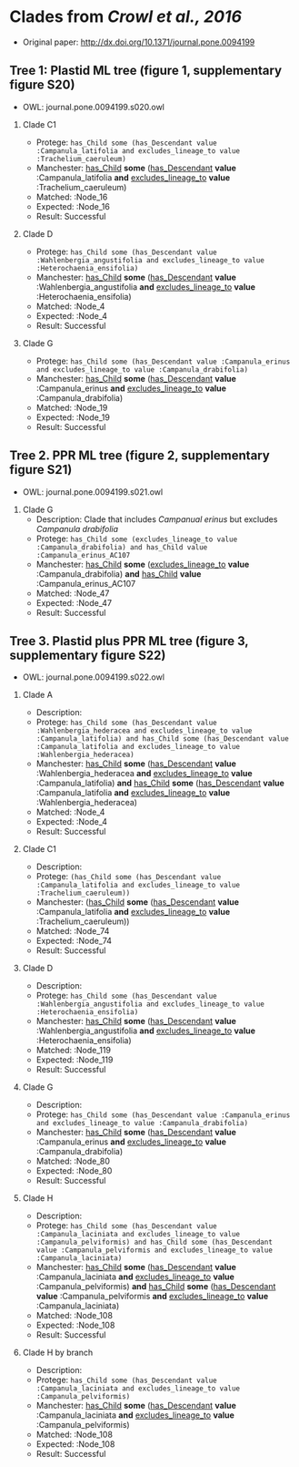 Clades from *Crowl et al., 2016*
================================

 - Original paper: http://dx.doi.org/10.1371/journal.pone.0094199

## Tree 1: Plastid ML tree (figure 1, supplementary figure S20)

 - OWL: journal.pone.0094199.s020.owl

 1. Clade C1
    - Protege: `has_Child some (has_Descendant value :Campanula_latifolia and excludes_lineage_to value :Trachelium_caeruleum)`
    - Manchester: [has_Child](http://purl.obolibrary.org/obo/CDAO_0000149) **some** ([has_Descendant](http://purl.obolibrary.org/obo/CDAO_0000174) **value** :Campanula_latifolia **and** [excludes_lineage_to](https://github.com/hlapp/phyloref/blob/c2a1b813690e3afc78c2abdacab216e368b5c83e/phyloref.owl#L61) **value** :Trachelium_caeruleum)
    - Matched: :Node_16
    - Expected: :Node_16
    - Result: Successful

 2. Clade D
    - Protege: `has_Child some (has_Descendant value :Wahlenbergia_angustifolia and excludes_lineage_to value :Heterochaenia_ensifolia)`
    - Manchester: [has_Child](http://purl.obolibrary.org/obo/CDAO_0000149) **some** ([has_Descendant](http://purl.obolibrary.org/obo/CDAO_0000174) **value** :Wahlenbergia_angustifolia **and** [excludes_lineage_to](https://github.com/hlapp/phyloref/blob/c2a1b813690e3afc78c2abdacab216e368b5c83e/phyloref.owl#L61) **value** :Heterochaenia_ensifolia)
    - Matched: :Node_4
    - Expected: :Node_4
    - Result: Successful

 3. Clade G
    - Protege: `has_Child some (has_Descendant value :Campanula_erinus and excludes_lineage_to value :Campanula_drabifolia)`
    - Manchester: [has_Child](http://purl.obolibrary.org/obo/CDAO_0000149) **some** ([has_Descendant](http://purl.obolibrary.org/obo/CDAO_0000174) **value** :Campanula_erinus **and** [excludes_lineage_to](https://github.com/hlapp/phyloref/blob/c2a1b813690e3afc78c2abdacab216e368b5c83e/phyloref.owl#L61) **value** :Campanula_drabifolia)
    - Matched: :Node_19
    - Expected: :Node_19
    - Result: Successful
     
## Tree 2. PPR ML tree (figure 2, supplementary figure S21)

 - OWL: journal.pone.0094199.s021.owl

 1. Clade G
    - Description: Clade that includes *Campanual erinus* but excludes *Campanula drabifolia*
    - Protege: `has_Child some (excludes_lineage_to value :Campanula_drabifolia) and has_Child value :Campanula_erinus_AC107`
    - Manchester: [has_Child](http://purl.obolibrary.org/obo/CDAO_0000149) **some** ([excludes_lineage_to](https://github.com/hlapp/phyloref/blob/c2a1b813690e3afc78c2abdacab216e368b5c83e/phyloref.owl#L61) **value** :Campanula_drabifolia) **and** [has_Child](http://purl.obolibrary.org/obo/CDAO_0000149) **value** :Campanula_erinus_AC107
    - Matched: :Node_47
    - Expected: :Node_47
    - Result: Successful

## Tree 3. Plastid plus PPR ML tree (figure 3, supplementary figure S22)

 - OWL: journal.pone.0094199.s022.owl
    
 1. Clade A
    - Description: 
    - Protege: `has_Child some (has_Descendant value :Wahlenbergia_hederacea and excludes_lineage_to value :Campanula_latifolia) and has_Child some (has_Descendant value :Campanula_latifolia and excludes_lineage_to value :Wahlenbergia_hederacea)`
    - Manchester: [has_Child](http://purl.obolibrary.org/obo/CDAO_0000149) **some** ([has_Descendant](http://purl.obolibrary.org/obo/CDAO_0000174) **value** :Wahlenbergia_hederacea **and** [excludes_lineage_to](https://github.com/hlapp/phyloref/blob/c2a1b813690e3afc78c2abdacab216e368b5c83e/phyloref.owl#L61) **value** :Campanula_latifolia) **and** [has_Child](http://purl.obolibrary.org/obo/CDAO_0000149) **some** ([has_Descendant](http://purl.obolibrary.org/obo/CDAO_0000174) **value** :Campanula_latifolia **and** [excludes_lineage_to](https://github.com/hlapp/phyloref/blob/c2a1b813690e3afc78c2abdacab216e368b5c83e/phyloref.owl#L61) **value** :Wahlenbergia_hederacea)
    - Matched: :Node_4
    - Expected: :Node_4
    - Result: Successful

 2. Clade C1
    - Description:
    - Protege: `(has_Child some (has_Descendant value :Campanula_latifolia and excludes_lineage_to value :Trachelium_caeruleum))`
    - Manchester: ([has_Child](http://purl.obolibrary.org/obo/CDAO_0000149) **some** ([has_Descendant](http://purl.obolibrary.org/obo/CDAO_0000174) **value** :Campanula_latifolia **and** [excludes_lineage_to](https://github.com/hlapp/phyloref/blob/c2a1b813690e3afc78c2abdacab216e368b5c83e/phyloref.owl#L61) **value** :Trachelium_caeruleum))
    - Matched: :Node_74
    - Expected: :Node_74
    - Result: Successful

 3. Clade D
    - Description: 
    - Protege: `has_Child some (has_Descendant value :Wahlenbergia_angustifolia and excludes_lineage_to value :Heterochaenia_ensifolia)`
    - Manchester: [has_Child](http://purl.obolibrary.org/obo/CDAO_0000149) **some** ([has_Descendant](http://purl.obolibrary.org/obo/CDAO_0000174) **value** :Wahlenbergia_angustifolia **and** [excludes_lineage_to](https://github.com/hlapp/phyloref/blob/c2a1b813690e3afc78c2abdacab216e368b5c83e/phyloref.owl#L61) **value** :Heterochaenia_ensifolia)
    - Matched: :Node_119
    - Expected: :Node_119
    - Result: Successful

 4. Clade G
    - Description: 
    - Protege: `has_Child some (has_Descendant value :Campanula_erinus and excludes_lineage_to value :Campanula_drabifolia)`
    - Manchester: [has_Child](http://purl.obolibrary.org/obo/CDAO_0000149) **some** ([has_Descendant](http://purl.obolibrary.org/obo/CDAO_0000174) **value** :Campanula_erinus **and** [excludes_lineage_to](https://github.com/hlapp/phyloref/blob/c2a1b813690e3afc78c2abdacab216e368b5c83e/phyloref.owl#L61) **value** :Campanula_drabifolia)
    - Matched: :Node_80
    - Expected: :Node_80
    - Result: Successful

 5. Clade H
    - Description:
    - Protege: `has_Child some (has_Descendant value :Campanula_laciniata and excludes_lineage_to value :Campanula_pelviformis) and has_Child some (has_Descendant value :Campanula_pelviformis and excludes_lineage_to value :Campanula_laciniata)`
    - Manchester: [has_Child](http://purl.obolibrary.org/obo/CDAO_0000149) **some** ([has_Descendant](http://purl.obolibrary.org/obo/CDAO_0000174) **value** :Campanula_laciniata **and** [excludes_lineage_to](https://github.com/hlapp/phyloref/blob/c2a1b813690e3afc78c2abdacab216e368b5c83e/phyloref.owl#L61) **value** :Campanula_pelviformis) **and** [has_Child](http://purl.obolibrary.org/obo/CDAO_0000149) **some** ([has_Descendant](http://purl.obolibrary.org/obo/CDAO_0000174) **value** :Campanula_pelviformis **and** [excludes_lineage_to](https://github.com/hlapp/phyloref/blob/c2a1b813690e3afc78c2abdacab216e368b5c83e/phyloref.owl#L61) **value** :Campanula_laciniata)
    - Matched: :Node_108
    - Expected: :Node_108
    - Result: Successful

 6. Clade H by branch
    - Description: 
    - Protege: `has_Child some (has_Descendant value :Campanula_laciniata and excludes_lineage_to value :Campanula_pelviformis)`
    - Manchester: [has_Child](http://purl.obolibrary.org/obo/CDAO_0000149) **some** ([has_Descendant](http://purl.obolibrary.org/obo/CDAO_0000174) **value** :Campanula_laciniata **and** [excludes_lineage_to](https://github.com/hlapp/phyloref/blob/c2a1b813690e3afc78c2abdacab216e368b5c83e/phyloref.owl#L61) **value** :Campanula_pelviformis)
    - Matched: :Node_108
    - Expected: :Node_108
    - Result: Successful
